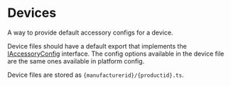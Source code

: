 # Devices

A way to provide default accessory configs for a device.

Device files should have a default export that implements the [IAccessoryConfig](../IAccessoryConfig.d.ts) interface. The config options available in the device file are the same ones available in platform config.

Device files are stored as `{manufacturerid}/{productid}.ts`.
